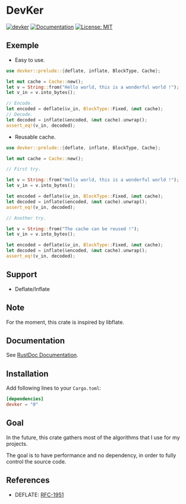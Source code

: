 # DevKer

[![devker](https://img.shields.io/crates/v/devker.svg)](https://crates.io/crates/devker)
[![Documentation](https://docs.rs/devker/badge.svg)](https://docs.rs/devker)
[![License: MIT](https://img.shields.io/badge/license-MIT-blue.svg)](LICENSE)

Exemple
-------

- Easy to use.
```Rust
use devker::prelude::{deflate, inflate, BlockType, Cache};

let mut cache = Cache::new();
let v = String::from("Hello world, this is a wonderful world !");
let v_in = v.into_bytes();

// Encode.
let encoded = deflate(&v_in, BlockType::Fixed, &mut cache);
// Decode.
let decoded = inflate(&encoded, &mut cache).unwrap();
assert_eq!(v_in, decoded);
```

- Reusable cache.
```Rust
use devker::prelude::{deflate, inflate, BlockType, Cache};

let mut cache = Cache::new();

// First try.

let v = String::from("Hello world, this is a wonderful world !");
let v_in = v.into_bytes();

let encoded = deflate(&v_in, BlockType::Fixed, &mut cache);
let decoded = inflate(&encoded, &mut cache).unwrap();
assert_eq!(v_in, decoded);

// Another try.

let v = String::from("The cache can be reused !");
let v_in = v.into_bytes();

let encoded = deflate(&v_in, BlockType::Fixed, &mut cache);
let decoded = inflate(&encoded, &mut cache).unwrap();
assert_eq!(v_in, decoded);
```

Support
-------

- Deflate/Inflate

Note
----

For the moment, this crate is inspired by libflate.

Documentation
-------------

See [RustDoc Documentation](https://docs.rs/devker).

Installation
------------

Add following lines to your `Cargo.toml`:

```toml
[dependencies]
devker = "0"
```

Goal
----

In the future, this crate gathers most of the algorithms that I use for my projects. 

The goal is to have performance and no dependency, in order to fully control the source code.

References
----------

- DEFLATE: [RFC-1951](https://tools.ietf.org/html/rfc1951)